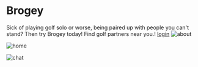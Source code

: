 # Brogey
Sick of playing golf solo or worse, being paired up with people you can't stand? Then try Brogey today! Find golf partners near you.!
[login](https://user-images.githubusercontent.com/59844963/157728250-475684e3-2cdf-495b-8d5c-2c7c6a935b63.png)
![about](https://user-images.githubusercontent.com/59844963/157728338-6cdeac3b-7312-4842-a4e7-0fc2fbb2e3af.png)

![home](https://user-images.githubusercontent.com/59844963/157728266-623611c0-ac74-40a7-9a27-c707e841ad0f.png)

![chat](https://user-images.githubusercontent.com/59844963/157728346-65edd6dd-6719-4f10-9572-fd2c4f8e8d60.png)
